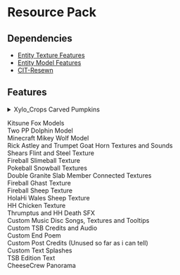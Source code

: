 # Resource Pack
## Dependencies
* [Entity Texture Features](https://modrinth.com/mod/entitytexturefeatures/versions)
* [Entity Model Features](https://modrinth.com/mod/entity-model-features/versions)
* [CIT-Resewn](https://modrinth.com/mod/cit-resewn/versions)
## Features
<details>
<summary>Xylo_Crops Carved Pumpkins</summary>
Normal carved pumpkins are weighted 4095
Xylo's inner skin layer is weighted 10 and blinks
![2023-12-07_01 10 53](https://github.com/Thrumptus/TSB-Bits/assets/93964920/d46a5977-673e-4309-8cdd-2a4d946a6e23)
And his outer skin layer is weighted 1
</details>

Kitsune Fox Models\
Two PP Dolphin Model\
Minecraft Mikey Wolf Model\
Rick Astley and Trumpet Goat Horn Textures and Sounds\
Shears Flint and Steel Texture\
Fireball Slimeball Texture\
Pokeball Snowball Textures\
Double Granite Slab Member Connected Textures\
Fireball Ghast Texture\
Fireball Sheep Texture\
HolaHi Wales Sheep Texture\
HH Chicken Texture\
Thrumptus and HH Death SFX\
Custom Music Disc Songs, Textures and Tooltips\
Custom TSB Credits and Audio\
Custom End Poem\
Custom Post Credits (Unused so far as i can tell)\
Custom Text Splashes\
TSB Edition Text\
CheeseCrew Panorama
